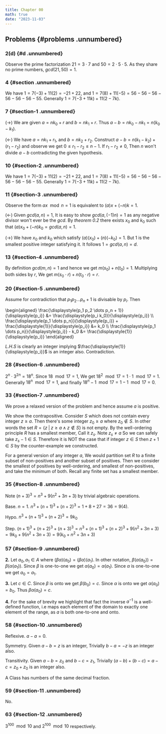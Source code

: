 ```yaml
---
title: Chapter 00
math: true
date: "2023-11-03"
---
```


$\newcommand{\nfrac}[2]{\frac{\displaystyle{#1}}{\displaystyle{#2}}}$

## Problems {#problems .unnumbered}

### 2(d) {#d .unnumbered}

Observe the prime factorization $21 = 3 \cdot 7$ and $50 = 2 \cdot 5 \cdot 5$. As they share no prime numbers, $gcd(21,50) = 1$.

### 4 {#section .unnumbered}

We have $1 = 7(-3) + 11(2) = -21 + 22$, and $1 = 7(8) + 11(-5) = 56 - 56 - 56 - 56 - 56 - 56 - 55$. Generally $1 = 7(-3 + 11k) + 11(2 - 7k)$.

### 7 {#section-1 .unnumbered}

$(\rightarrow)$ We are given $a = nk_0 + r$ and $b = nk_1 + r$. Thus $a - b = nk_0 - nk_1 = n(k_0 - k_1)$.

$(\leftarrow)$ We have $a = nk_1 + r_1$, and $b = nk_2 + r_2$. Construct $a - b = n(k_1 - k_2) + (r_1 - r_2)$ and observe we get $0 \leq r_1 - r_2 \leq n-1$. If $r_1 - r_2 \neq 0$, Then $n$ won't divide $a-b$ contradicting the given hypothesis.

### 10 {#section-2 .unnumbered}

We have $1 = 7(-3) + 11(2) = -21 + 22$, and $1 = 7(8) + 11(-5) = 56 - 56 - 56 - 56 - 56 - 56 - 55$. Generally $1 = 7(-3 + 11k) + 11(2 - 7k)$.

### 11 {#section-3 .unnumbered}

Observe the form $ax \mod n = 1$ is equivalent to $(a)x + (-n)k = 1$.

$(\leftarrow)$ Given $gcd(a,n) = 1$, It is easy to show $gcd(a, (-1)n) = 1$ as any negative divisor won't ever be the $gcd$. By *theorem 0.2* there exists $x_0$ and $k_0$ such that $(a)x_0 + (-n)k_0 = gcd(a,n) = 1$.

$(\rightarrow)$ We have $x_0$ and $k_0$ which satisfy $(a)(x_0) + (n)(-k_0) = 1$. But $1$ is the smallest positive integer satisfying it. It follows $1 = gcd(a,n) = d$.

### 13 {#section-4 .unnumbered}

By definition $gcd(m,n) = 1$ and hence we get $m(s_0) + n(t_0) = 1$. Multiplying both sides by $r$, We get $m(s_0 \cdot r) + n(t_0 \cdot r) = r$.

### 20 {#section-5 .unnumbered}

Assume for contradiction that $p_1 p_2 \dots p_n + 1$ is divisable by $p_i$. Then

\begin{aligned}
    \frac{\displaystyle{p_1 p_2 \dots p_n + 1}}{\displaystyle{p_i}} &= \frac{\displaystyle{p_i k_0}}{\displaystyle{p_i}} \\\\
    \frac{\displaystyle{p_1 \dots p_n}}{\displaystyle{p_i}} + \frac{\displaystyle{1}}{\displaystyle{p_i}} &= k_0 \\\\
    \frac{\displaystyle{p_1 \dots p_n}}{\displaystyle{p_i}} - k_0 &= \frac{\displaystyle{1}}{\displaystyle{p_i}}
\end{aligned}

$L.H.S$ is clearly an integer implying $\frac{\displaystyle{1}}{\displaystyle{p_i}}$ is an integer also. Contradiction.

### 28 {#section-6 .unnumbered}

$2^n \cdot 3^{2n} = 18^n$. Since $18 \mod 17 = 1$, We get $18^2 \mod 17 = 1 \cdot 1 \mod 17 = 1$. Generally $18^n \mod 17 = 1$, and finally $18^n - 1 \mod 17 = 1 - 1 \mod 17 = 0$.

### 33 {#section-7 .unnumbered}

We prove a relaxed version of the problem and hence assume $a$ is positive.

We show the contrapositive. Consider $S$ which does not contain every integer $z \geq a$. Then there's some integer $z_0 \geq a$ where $z_0 \notin S$. In other words the set $R =\{ z \; | \; z \geq a \wedge z \notin S \}$ is not empty. By the well-ordering principle $R$ has a smallest member, Call it $z_s$. Note $z_s \neq a$ So we can safely take $z_s - 1 \in S$. Therefore it is NOT the case that if integer $z \in S$ then $z+1 \in S$ by the counter-example we constructed.

For a general version of any integer $a$, We would partition set $R$ to a finite subset of non-positives and another subset of positives. Then we consider the smallest of positives by well-ordering, and smallest of non-positives, and take the minimum of both. Recall any finite set has a smallest member.

### 35 {#section-8 .unnumbered}

Note $(n+3)^3 = n^3 + 9(n^2 + 3n + 3)$ by trivial algebraic operations.

Base. $n = 1$. $n^3 + (n+1)^3 + (n+2)^3 = 1 + 8 + 27 = 36 = 9(4)$.

Hypo. $n^3 + (n+1)^3 + (n+2)^3 = 9k_0$

Step.
$(n+1)^3 + (n+2)^3 + (n+3)^3 = n^3 + (n+1)^3 + (n+2)^3 + 9(n^2 + 3n + 3) = 9k_0 + 9(n^2 + 3n + 3) = 9(k_0 + n^2 + 3n +3)$

### 57 {#section-9 .unnumbered}

**2.** Let $a_0, a_1 \in A$ where
$(\beta \alpha)(a_0) = (\beta \alpha)(a_1)$. In other notation, $\beta(\alpha(a_0)) = \beta(\alpha(a_1))$. Since $\beta$ is one-to-one we get $\alpha(a_0) = \alpha(a_1)$. Since $\alpha$ is one-to-one we get $a_0 = a_1$.

**3.** Let $c \in C$. Since $\beta$ is onto we get $\beta(b_0) = c$. Since $\alpha$ is onto we get $\alpha(a_0) = b_0$. Thus $\beta \alpha (a_0) = c$.

**4.** For the sake of brevity we highlight that fact the inverse $a^{-1}$ is a well-defined function, i.e maps each element of the domain to exactly one element of the range, as $a$ is both one-to-one and onto.

### 58 {#section-10 .unnumbered}

Reflexive. $a - a = 0$.

Symmetry. Given $a - b = z$ is an integer, Trivially $b - a = -z$ is an integer also.

Transitivity. Given $a - b = z_0$ and $b - c = z_1$, Trivially $(a - b) + (b - c) = a - c = z_0 + z_0$ is an integer also.

A Class has numbers of the same decimal fraction.

### 59 {#section-11 .unnumbered}

No.

### 63 {#section-12 .unnumbered}

$3^{100} \mod 10$ and $2^100 \mod 10$ respectively.
